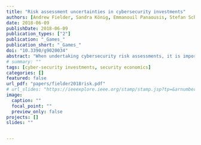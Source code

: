 ```yaml
---
title: "Risk assessment uncertainties in cybersecurity investments"
authors: [Andrew Fielder, Sandra König, Emmanouil Panaousis, Stefan Schauer, Stefan Rass]
date: 2018-06-09
publishDate: 2018-06-09
publication_types: ["2"]
publication: "_Games_"
publication_short: "_Games_"
doi: "10.3390/g9020034"
abstract: "When undertaking cybersecurity risk assessments, it is important to be able to assign numeric values to metrics to compute the final expected loss that represents the risk that an organization is exposed to due to cyber threats. Even if risk assessment is motivated by real-world observations and data, there is always a high chance of assigning inaccurate values due to different uncertainties involved (e.g., evolving threat landscape, human errors) and the natural difficulty of quantifying risk. Existing models empower organizations to compute optimal cybersecurity strategies given their financial constraints, i.e., available cybersecurity budget. Further, a general game-theoretic model with uncertain payoffs (probability-distribution-valued payoffs) shows that such uncertainty can be incorporated in the game-theoretic model by allowing payoffs to be random. This paper extends previous work in the field to tackle uncertainties in risk assessment that affect cybersecurity investments. The findings from simulated examples indicate that although uncertainties in cybersecurity risk assessment lead, on average, to different cybersecurity strategies, they do not play a significant role in the final expected loss of the organization when utilising a game-theoretic model and methodology to derive these strategies. The model determines robust defending strategies even when knowledge regarding risk assessment values is not accurate. As a result, it is possible to show that the cybersecurity investments’ tool is capable of providing effective decision support."
# summary: ""
tags: [cyber-security investments, security economics]
categories: []
featured: false
url_pdf: "papers/fielder2018risk.pdf"
# url_slides: "https://ieeexplore.ieee.org/stamp/stamp.jsp?tp=&arnumber=8894107"
image:
  caption: ""
  focal_point: ""
  preview_only: false
projects: []
slides: ""


---
```

